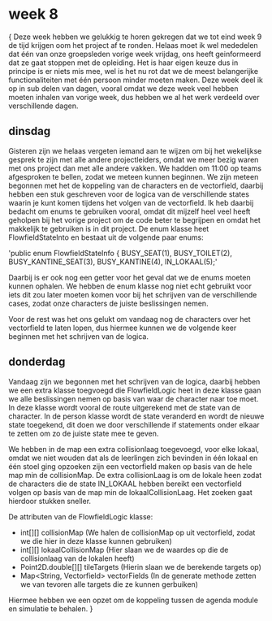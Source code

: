 # week 8
{
Deze week hebben we gelukkig te horen gekregen dat we tot eind week 9 de tijd krijgen oom het project af te ronden.
Helaas moet ik wel mededelen dat één van onze groepsleden vorige week vrijdag, ons heeft geinformeerd dat ze gaat stoppen met de opleiding.
Het is haar eigen keuze dus in principe is er niets mis mee, wel is het nu rot dat we de meest belangerijke functionaliteiten met één persoon minder moeten maken. 
Deze week deel ik op in sub delen van dagen, vooral omdat we deze week veel hebben moeten inhalen van vorige week, dus hebben we al het werk verdeeld over verschillende dagen.

## dinsdag
Gisteren zijn we helaas vergeten iemand aan te wijzen om bij het wekelijkse gesprek te zijn met alle andere projectleiders, omdat we meer bezig waren met ons project dan met alle andere vakken.
We hadden om 11:00 op teams afgesproken te bellen, zodat we meteen kunnen beginnen.
We zijn meteen begonnen met het de koppeling van de characters en de vectorfield, daarbij hebben een stuk geschreven voor de logica van de verschillende states waarin je kunt komen tijdens het volgen van de vectorfield.
Ik heb daarbij bedacht om enums te gebruiken vooral, omdat dit mijzelf heel veel heeft geholpen bij het vorige project om de code beter te begrijpen en omdat het makkelijk te gebruiken is in dit project. 
De enum klasse heet FlowfieldStateInto en bestaat uit de volgende paar enums:

'public enum FlowfieldStateInfo {
    BUSY_SEAT(1), BUSY_TOILET(2), BUSY_KANTINE_SEAT(3), BUSY_KANTINE(4), IN_LOKAAL(5);'

Daarbij is er ook nog een getter voor het geval dat we de enums moeten kunnen ophalen. 
We hebben de enum klasse nog niet echt gebruikt voor iets dit zou later moeten komen voor bij het schrijven van de verschillende cases, zodat onze characters de juiste beslissingen nemen.

Voor de rest was het ons gelukt om vandaag nog de characters over het vectorfield te laten lopen, dus hiermee kunnen we de volgende keer beginnen met het schrijven van de logica.

## donderdag
Vandaag zijn we begonnen met het schrijven van de logica, daarbij hebben we een extra klasse toegvoegd die FlowfieldLogic heet in deze klasse gaan we alle beslissingen nemen op basis van waar de character naar toe moet. In deze klasse wordt vooral de route uitgerekend met de state van de character.
In de person klasse wordt de state veranderd en wordt de nieuwe state toegekend, dit doen we door verschillende if statements onder elkaar te zetten om zo de juiste state mee te geven.

We hebben in de map een extra collisionlaag toegevoegd, voor elke lokaal, omdat we niet wouden dat als de leerlingen zich bevinden in één lokaal en één stoel ging opzoeken zijn een vectorfield maken op basis van de hele map min de collisionMap.
De extra collisionLaag is om de lokale heen zodat de characters die de state IN_LOKAAL hebben bereikt een vectorfield volgen op basis van de map min de lokaalCollisionLaag. Het zoeken gaat hierdoor stukken sneller.

De attributen van de FlowfieldLogic klasse:
- int[][] collisionMap (We halen de collisionMap op uit vectorfield, zodat we die hier in deze klasse kunnen gebruiken)
- int[][] lokaalCollisionMap (Hier slaan we de waardes op die de collisionlaag van de lokalen heeft)
- Point2D.double[][] tileTargets (Hierin slaan we de berekende targets op)
- Map<String, Vectorfield> vectorFields (In de generate methode zetten we van tevoren alle targets die ze kunnen gerbuiken)

Hiermee hebben we een opzet om de koppeling tussen de agenda module en simulatie te behalen.
}